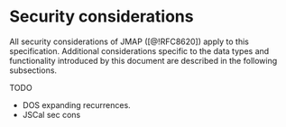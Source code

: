 # Security considerations

All security considerations of JMAP ([@!RFC8620]) apply to this specification. Additional considerations specific to the data types and functionality introduced by this document are described in the following subsections.

TODO

- DOS expanding recurrences.
- JSCal sec cons
